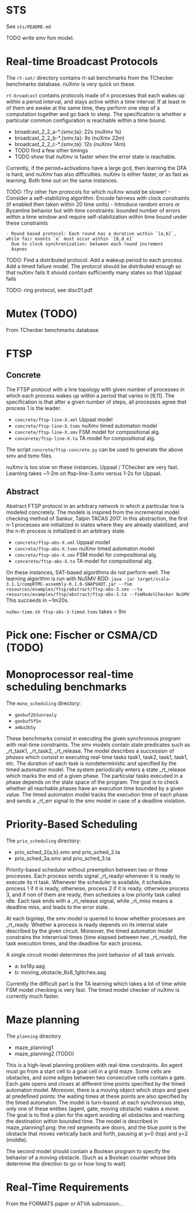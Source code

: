 # STS
See `sts/README.md`

TODO write smv fsm model.

# Real-time Broadcast Protocols
The `rt-sat/` directory contains rt-sat benchmarks from the TChecker benchmarks database.
nuXmv is very quick on these.

`rt-broadcast` contains protocols made of n processes that each wakes up within a period interval,
and stays active within a time interval. If at least m of them are awake at the same time, they perform
one step of a computation together and go back to sleep. The specification is whether a particular common
configuration is reachable within a time bound.

- broadcast_2_2_a-*.{smv,ta}: 22s (nuXmv 1s)
- broadcast_2_2_b-*.{smv,ta}: 9s (nuXmv 22m)
- broadcast_2_2_c-*.{smv,ta}: 12s (nuXmv 14m)
- TODO find a few other timings
- TODO show that nuXmv is faster when the error state is reachable.

Currently, if the period+activations have a large gcd, then learning the DFA is hard, and nuXmv has also difficulties.
nuXmv is either faster, or as fast as learning. Both time out on the same instances.
 
TODO: !Try other fsm protocols for which nuXmv would be slower!
    - Consider a self-stabilizing algorithm. Encode fairness with clock constraints (if enabled then taken within 20 time units)
    - Introduce random errors or Byzantine behavior but with time constraints: bounded number of errors within a time window
      and require self-stabilization within time bound under these constraints
    
    - Round based protocol: Each round has a duration within `[a,b]`, while fair events `e` must occur within `[0,d_e]`
      Due to clock synchronization: between each round increment
      Aspnes

TODO: Find a distributed protocol.
    Add a wakeup period to each process.
    Add a timed failure model.
    The protocol should be distributed enough so that nuXmv fails
    It should contain sufficiently many states so that Uppaal fails

TODO: ring protocol, see disc01.pdf

# Mutex (TODO)
From TChecker benchmarks database

# FTSP
## Concrete
The FTSP protocol with a line topology with given number of processes
in which each process wakes up within a period that varies in [9,11].
The specification is that after a given number of steps, all processes agree that process 1 is the leader.

- `concrete/ftsp-line-X.xml` Uppaal model
- `concrete/ftsp-line-X.tsmv` nuXmv timed automaton model
- `concrete/ftsp-line-X.smv` FSM model for compositional alg.
- `concerete/ftsp-line-X.ta` TA model for compositional alg.
  
The script `concrete/ftsp-concrete.py` can be used to generate the above smv and tsmv files.

nuXmv is too slow on these instances.
Uppaal / TChecker are very fast.
Learning takes ~1-2m on ftsp-line-3.smv versus 1-2s for Uppaal.

## Abstract
Abstract FTSP protocol in an arbitrary network in which a particular line is modeled concretely.
The models is inspired from the incremental model checking method of Sankur, Talpin TACAS 2017.
In this abstraction, the first n-1 processes are initialized in states where they 
are already stabilized, and the n-th process is initialized in an arbitrary state.

- `concrete/ftsp-abs-X.xml` Uppaal model
- `concrete/ftsp-abs-X.tsmv` nuXmv timed automaton model
- `concrete/ftsp-abs-X.smv` FSM model for compositional alg.
- `concerete/ftsp-abs-X.ta` TA model for compositional alg.

On these instances, SAT-based algorithms do not perform well. The learning algorithm is run with NuSMV BDD:
`java -jar target/scala-3.1.1/compRTMC-assembly-0.1.0-SNAPSHOT.jar --fsm resources/examples/ftsp/abstract/ftsp-abs-3.smv --ta resources/examples/ftsp/abstract/ftsp-abs-3.ta --fsmModelChecker NuSMV`
This succeeds in ~1m20s.

`nuXmv-time.sh ftsp-abs-3-timed.tsmv` takes > 9m


# Pick one: Fischer or CSMA/CD (TODO)

# Monoprocessor real-time scheduling benchmarks
The `mono_scheduling` directory:
- `genbuf2b3unrealy`
- `genbuf5f5n`
- `amba3b5y`

These benchmarks consist in executing the given synchronous program with real-time constraints.
The smv models contain state predicates such as _rt_task1, _rt_task2, _rt_release. 
The model describes a succession of _phases_ which consist in executing real-time tasks task1, task2, task1, task1, etc. 
The duration of each task is nondeterministic and specified by the timed automaton model.
The system periodically enters a state _rt_release which marks the end of a given phase.
The particular tasks executed in a phase depends on the state space of the program.
The goal is to check whether all reachable phases have an execution time bounded by a given value.
The timed automaton model tracks the execution time of each phase and sends a _rt_err signal to the smv model in case of a deadline violation.

# Priority-Based Scheduling
The `prio_scheduling` directory:
- prio_sched_2{a,b}.smv and prio_sched_2.ta
- prio_sched_3a.smv and prio_sched_3.ta

Priority-based scheduler without preemption between two or three processes.
Each process sends signal _rt_readyi whenever it is ready to execute its rt task.
Whenever the scheduler is available, it schedules process 1 if it is ready,
otherwise, process 2 if it is ready, otherwise process 3, and if non of them are ready,
then schedules a low priority task called idle.
Each task ends with a _rt_release signal, while _rt_miss means a deadline miss, and leads to the error state.

At each bigstep, the smv model is queried to know whether processes are _rt_ready.
Whether a process is ready depends on its internal state described by the given circuit.
Moreover, the timed automaton model constrains the interarrival times (time elapsed between two _rt_readyi),
the task execution times, and the deadline for each process.

A single circuit model determines the joint behavior of all task arrivals.
- a: bs16y.aag
- b: moving_obstacle_8x8_1glitches.aag

Currently the difficult part is the TA learning which takes a lot of time while FSM model checking is very fast.
The timed model checker of nuXmv is currently much faster.


# Maze planning
The `planning` directory
- maze_planning1
- maze_planning2 (TODO)

This is a high-level planning problem with real-time constraints.
An agent must go from a start cell to a goal cell in a grid maze. Some cells are obstacles,
and some edges between two consecutive cells contain a gate. Each gate opens and closes
at different time points specified by the timed automaton model.
Moreover, there is a moving object which stops and goes at predefined points:
the waiting times at these points are also specified by the timed automaton.
The model is turn-based: at each synchronous step, only one of these entities (agent, gate, moving obstacle)
makes a move.
The goal is to find a plan for the agent avoiding all obstacles and reaching the destination within bounded time.
The model is described in maze_planning1.png: the red segments are doors, and the blue point is the obstacle that moves
vertically back and forth, pausing at y=0 (top) and y=2 (middle).

The second model should contain a Boolean program to specify the behavior of a moving obstacle.
(Such as a Boolean counter whose bits determine the direction to go or how long to wait)

# Real-Time Requirements
From the FORMATS paper or ATVA submission...